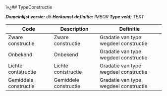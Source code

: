 ï»¿## TypeConstructie

*__Domeinlijst versie:__ d5*
*__Herkomst definitie:__ IMBOR*
*__Type veld:__ TEXT*

|__Code__ |__Description__ |__Definitie__	|
|	---	|	---	|   ---	| 
| Zware constructie | Zware constructie | Gradatie van type wegdeel constructie |
| Onbekend | Onbekend | Gradatie van type wegdeel constructie |
| Lichte contstructie | Lichte contstructie | Gradatie van type wegdeel constructie |
| Gemiddele constructie | Gemiddele constructie | Gradatie van type wegdeel constructie |
